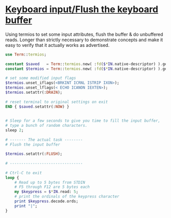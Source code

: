 [1]: https://rosettacode.org/wiki/Keyboard_input/Flush_the_keyboard_buffer

# [Keyboard input/Flush the keyboard buffer][1]

Using termios to set some input attributes, flush the buffer &amp; do unbuffered reads. Longer than strictly necessary to demonstrate concepts and make it easy to verify that it actually works as advertised.

```raku
use Term::termios;
 
constant $saved   = Term::termios.new( :fd($*IN.native-descriptor) ).getattr;
constant $termios = Term::termios.new( :fd($*IN.native-descriptor) ).getattr;
 
# set some modified input flags
$termios.unset_iflags(<BRKINT ICRNL ISTRIP IXON>);
$termios.unset_lflags(< ECHO ICANON IEXTEN>);
$termios.setattr(:DRAIN);
 
# reset terminal to original settings on exit
END { $saved.setattr(:NOW) }
 
 
# Sleep for a few seconds to give you time to fill the input buffer,
# type a bunch of random characters.
sleep 2;
 
# ------- The actual task --------
# Flush the input buffer
 
$termios.setattr(:FLUSH);
 
# --------------------------------
 
# Ctrl-C to exit
loop {
    # Read up to 5 bytes from STDIN
    # F5 through F12 are 5 bytes each
    my $keypress = $*IN.read: 5;
    # print the ordinals of the keypress character
    print $keypress.decode.ords;
    print "|";
}
```